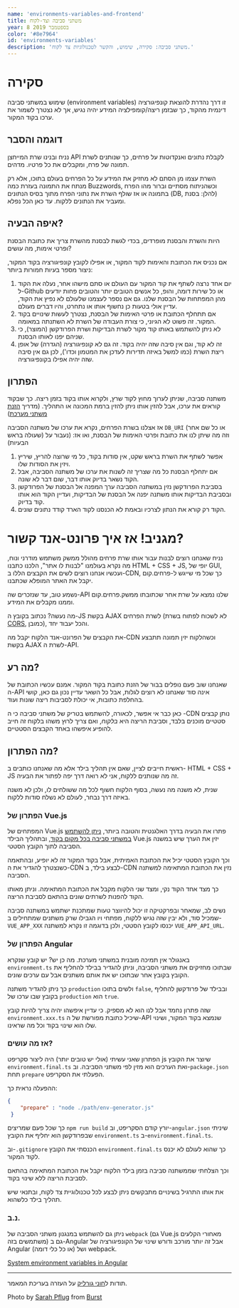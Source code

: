 ```yaml
---
name: 'environments-variables-and-frontend'
title: משתני סביבה וצד-לקוח
year: 8 בספטמבר 2019
color: '#8e7964'
id: 'environments-variables'
description: 'משתני סביבה: סקירה, שימוש, והקשר לטכנולוגיות צד לקוח.'
---
```


# סקירה
שימוש במשתני סביבה 
(environment variables)
זו דרך נהדרת להוצאת קונפיגורציה דינמית מהקוד,
כך שבזמן ריצה/קומפילציה המידע יהיה נגיש, אך לא נצטרך לשמור את ערכו בקוד המקור.

## דוגמה והסבר
נניח ובנינו שרת המייחצן API לקבלת נתונים ואנקדוטות על פרחים, 
כך שנותנים לשרת תמונה של פרח, ומקבלים את כל פרטיו. מדהים.

השרת עצמו מן הסתם לא מחזיק את המידע על כל הפרחים בעולם בתוכו, 
אלא רק מנתח את התמונה בעזרת כמה
 Buzzwords,
וכשהניתוח מסתיים וברור מהו הפרח בתמונה או אז שולף השרת את נתוני הפרח מתוך בסיס הנתונים 
(DB, להלן: בסנת) 
ומעביר את הנתונים ללקוח. עד כאן הכל נפלא.

## איפה הבעיה?
היות והשרת והבסנת מופרדים, בכדי לגשת לבסנת מהשרת צריך את כתובת הבסנת ופרטי אימות, מה עושים?

אם נכניס את הכתובת והאימות לקוד המקור, 
או אפילו לקובץ קונפיגורציה בקוד המקור, ניצור מספר בעיות חמורות ביותר:

1. יום אחד נרצה לשתף את קוד המקור עם העולם או סתם מישהו אחר, 
נעלה את הקוד ל-Github או כל שירות דומה, 
והופ, כל אנשים הטובים יותר והטובים פחות יודעים מהן המפתחות של הבסנת שלנו. 
גם אם נספר לעצמנו שלעולם לא נפיץ את הקוד, 
עדיין אולי בטעות כן נחשוף אותו או נתחרט, והיו דברים מעולם.
1. אם תתחלף הכתובת או פרטי האימות של הבסנת, 
נצטרך לעשות שינויים בקוד המקור. זה פשוט לא הגיוני, 
כי צורת העבודה של השרת לא השתנתה במאומה.
1. לא ניתן להשתמש באותו קוד מקור לשרת הבדיקות ושרת הפרודקשן 
(המוצר), 
כי שניהם יפנו לאותו הבסנת.
1. זה לא קוד, וגם אין סיבה שזה יהיה בקוד.
 זה גם לא קונפיגורציה (הגדרה) של אופן ריצת השרת 
 (כמו למשל באיזה תדירות לעדכן את המטמון וכדו'), 
 לכן גם אין סיבה שזה יהיה אפילו בקונפיגורציה.

## הפתרון
משתנה סביבה, שניתן לערוך מחוץ לקוד שרץ,
ולקרוא אותו בקוד בזמן ריצה.
כך שבקוד קוראים את ערכו, 
אבל להזין אותו ניתן להזין ברמת המכונה או התהליך.
(מדריך 
[הזנת משתני מערכת](https://www.twilio.com/blog/2017/01/how-to-set-environment-variables.html))

אז אצלנו בשרת הפרחים, נקרא את ערכו של משתנה הסביבה
`DB_URI`
(או כל שם אחר שעולה בראש) 
וזה מה שיתן לנו את כתובת ופרטי האימות של הבסנת, 
ואו אז:
(נעבור על הבעיות)
1. אפשר לשתף את השרת בראש שקט, אין סודות בקוד, כל מי שרוצה להריץ, שיריץ ויזין את הסודות שלו.
1. אם יתחלף הבסנת כל מה שצריך זה לשנות את ערכו של משתנה הסביבה, 
אבל הקוד נשאר בדיוק אותו דבר, שום דבר לא שונה.
1. בסביבת הפרודקשן נזין במשתנה הסביבה ערך המפנה אל הבסנת של הפרודקשן ובסביבת הבדיקות אותו משתנה יפנה אל הבסנת של הבדיקות, 
ועדיין הקוד הוא אותו קוד בדיוק.
1. הקוד רק קורא את הנתון לצרכיו ובאמת לא הכנסנו לקוד הארד קודד נתונים שונים.

# מגניב! אז איך פרונט-אנד קשור?
נניח שאנחנו רוצים לבנות עבור אותו שרת פרחים מהולל ממשק משתמש מודרני ונוח, 
מה נקרא בעולמנו "לבנות לו אתר", 
הלכנו כתבנו HTML + CSS + JS, יופי של GUI, 
ועכשיו אנחנו רוצים לשים את הקבצים הללו ב-CDN,
כך שכל מי שייגש ל-פרחים.קום יקבל את האתר המופלא שכתבנו. 

נשמע טוב, עד שנזכרים שה-API
שלנו נמצא על שרת אחר שכתובתו ממשק.פרחים.קום וממנו מקבלים את המידע. 

מה נעשה? נכתוב בקובץ 
ה-JS בקשת AJAX לשרת הפרחים 
(לא לשכוח לפתוח בשרת [CORS](https://developer.mozilla.org/en-US/docs/Web/HTTP/CORS), כמובן), 
והכל יעבוד יחד.

את הקבצים של הפרונט-אנד 
הלקוח יקבל 
מה-CDN וכשהלקוח יזין תמונה תתבצע בקשת
AJAX לשרת ה-API.

## מה רע? 
שאנחנו שוב פעם נופלים בבור של הזנת כתובת בקוד המקור. אמנם עכשיו הכתובת של 
ה-API
אינה סוד שאנחנו לא רוצים לגלות, אבל כל השאר עדיין נכון גם כאן,
קושי בהחלפת כתובות, אי יכולת לסביבות ריצה שונות ועוד.

כאן כבר אי אפשר, לכאורה, להשתמש בטריק של משתני סביבה כי ה
-CDN נותן קבצים סטטיים מוכנים בלבד, 
וסביבת הריצה היא *בלקוח*, 
ואם צריך לרוץ משהו בלקוח זה חייב להופיע איפשהו באחד הקבצים הסטטיים.

## מה הפתרון?
ראשית חייבים לציין, שאם אין תהליך בילד אלא מה שאנחנו כותבים 
ב- HTML + CSS + JS
זה מה שנותנים ללקוח, אני לא רואה דרך יפה לפתור את הבעיה.

שנית, לא משנה מה נעשה, 
בסוף הלקוח חשוף לכל מה ששולחים לו, ולכן לא משנה באיזה דרך נבחר, לעולם לא נשלח סודות ללקוח.

### הפתרון של Vue.js
המפתחים של 
Vue.js
פתרו את הבעיה בדרך האלגנטית והטובה ביותר, 
[ניתן להשתמש במשתני סביבה בכל מקום בקוד](https://cli.vuejs.org/guide/mode-and-env.html#environment-variables),
ובתהליך הבילד 
Vue.js
יזין את הערך שיש במשנה הסביבה לתוך הקובץ הסטטי.

וכך הקובץ הסטטי יכיל את הכתובת האמיתית, 
אבל בקוד המקור זה לא יופיע, 
ובהתאמה כשנצטרך להגדיר את 
ה-CDN
לבצע בילד, 
ב-CDN נזין את הכתובת המתאימה למשתנה הסביבה. 

כך מצד אחד הקוד נקי, 
ומצד שני הלקוח מקבל את הכתובת המתאימה. 
וניתן מאותו הקוד להפנות לשרתים שונים בהתאם לסביבת הריצה.

נשים לב, 
שמאחר ובפרקטיקה זו יכול להיווצר טעות שמתכנת ישתמש במשתנה סביבה שמכיל סוד, 
ולא יבין שזה נגיש ללקוח, 
מפתחי ויו הגבילו שרק משתנים שמתחילים 
ב-`VUE_APP_XXX` יכנסו לקובץ הסטטי, 
ולכן בדוגמה זו נקרא למשתנה `VUE_APP_API_URL`.

### הפתרון של Angular
באנגולר אין תמיכה מובנית במשתני מערכת. מה כן יש? יש קובץ שנקרא
`environment.ts`
שבתוכו מחזיקים את משתני הסביבה, 
וניתן להגדיר בבילד להחליף את הקובץ בקובץ אחר שבתוכו יש את אותם משתנים אבל עם ערכים שונים.

כך ניתן להגדיר משתנה `production` ולשים בתוכו `false`,
ובבילד של פרודקשן להחליף בקובץ שבו ערכו של `production` הוא `true`.

שזה פתרון נחמד אבל לנו הוא לא מספיק. 
כי עדיין איפשהו יהיה צריך להיות קובץ 
`environment.xxx.ts`
שיכיל כתובת מפורשת של ה-API 
שנמצא בקוד המקור,
ושינוי שלו הוא שינוי בקוד וכל מה שראינו.

### אז מה עושים?
הפתרון שאני עשיתי (אולי יש טובים יותר) היה ליצור סקריפט
js 
שיוצר את הקובץ
`environment.final.ts` ואת הערכים הוא מזין לפי משתני הסביבה. 
וב-`package.json`
תחת `prepare` הפעלתי את הסקריפט.

ההפעלה נראית כך:
```json
{
    "prepare" : "node ./path/env-generator.js"
 }
```

כך שכל פעם שמריצים 
`npm run build`
יורץ קודם הסקריפט,
וב-`angular.json`
שיניתי שבפרודקשן הוא יחליף את הקובץ
`environment.ts` ב-`environment.final.ts`.

וב-`.gitignore` הכנסתי את הקובץ `environment.final.ts` כך שהוא לעולם לא יכנס לקוד המקור.

וכך הצלחתי שממשתנה סביבה בזמן בילד הלקוח יקבל את הכתובת המתאימה בהתאם לסביבת הריצה 
ללא שינוי בקוד.

את אותו התרגיל בשינויים מתבקשים ניתן לבצע לכל טכנולוגיית צד לקוח, 
ובתנאי שיש תהליך בילד כלשהוא.

### נ.ב.
ניתן גם להשתמש במנגנון משתני הסביבה של
`webpack`
(גם Vue.js מאחורי הקלעים משתמשים בזה)
גם ב-Angular
אבל זה יותר מורכב ודורש שינוי של הקונפיגורציה של
Angular
(או כל כלי דומה)
 ושל webpack. 

[System environment variables in Angular](https://blog.usejournal.com/system-environment-variables-in-angular-1f4a922c7b4c)

---

תודות ל[חוני גורליק](https://twitter.com/chonye91) על העזרה בעריכת המאמר.

Photo by <a href="https://burst.shopify.com/@sarahpflugphoto?utm_campaign=photo_credit&amp;utm_content=Picture+of+Electrical+Room+Office+Sign+%E2%80%94+Free+Stock+Photo&amp;utm_medium=referral&amp;utm_source=credit">Sarah Pflug</a> from <a href="https://burst.shopify.com/technology?utm_campaign=photo_credit&amp;utm_content=Picture+of+Electrical+Room+Office+Sign+%E2%80%94+Free+Stock+Photo&amp;utm_medium=referral&amp;utm_source=credit">Burst</a>
